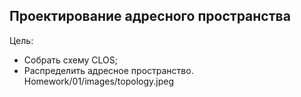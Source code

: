 ## Проектирование адресного пространства

Цель:

 - Собрать схему CLOS;
 - Распределить адресное пространство.
Homework/01/images/topology.jpeg
